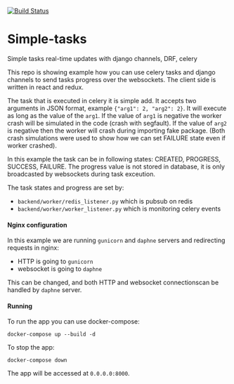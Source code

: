 [![Build Status](https://travis-ci.org/pplonski/simple-tasks.svg?branch=master)](https://travis-ci.org/pplonski/simple-tasks)

# Simple-tasks

Simple tasks real-time updates with django channels, DRF, celery

This repo is showing example how you can use celery tasks and django channels to send tasks progress over the websockets. The client side is written in react and redux.

The task that is executed in celery it is simple add. It accepts two arguments in JSON format, example `{"arg1": 2, "arg2": 2}`. It will execute as long as the value of the `arg1`. If the value of `arg1` is negative the worker crash will be simulated in the code (crash with segfault). If the value of `arg2` is negative then the worker will crash during importing fake package. (Both crash simulations were used to show how we can set FAILURE state even if worker crashed).

In this example the task can be in following states: CREATED, PROGRESS, SUCCESS, FAILURE. The progress value is not stored in database, it is only broadcasted by websockets during task exceution.

The task states and progress are set by:
 - `backend/worker/redis_listener.py` which is pubsub on redis
 - `backend/worker/worker_listener.py` which is monitoring celery events

#### Nginx configuration

In this example we are running `gunicorn` and `daphne` servers and redirecting requests in nginx:
 - HTTP is going to `gunicorn`
 - websocket is going to `daphne`

This can be changed, and both HTTP and websocket connectionscan be handled by `daphne` server.

#### Running

To run the app you can use docker-compose:

```
docker-compose up --build -d
```

To stop the app:

```
docker-compose down
```

The app will be accessed at `0.0.0.0:8000`.
